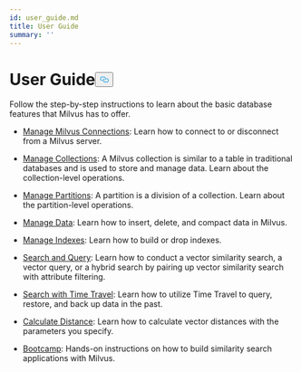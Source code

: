 ```yaml
---
id: user_guide.md
title: User Guide
summary: ''
---
```

<h1 id="User-Guide" class="common-anchor-header">User Guide<button data-href="#User-Guide" class="anchor-icon" translate="no">
      <svg translate="no"
        aria-hidden="true"
        focusable="false"
        height="20"
        version="1.1"
        viewBox="0 0 16 16"
        width="16"
      >
        <path
          fill="#0092E4"
          fill-rule="evenodd"
          d="M4 9h1v1H4c-1.5 0-3-1.69-3-3.5S2.55 3 4 3h4c1.45 0 3 1.69 3 3.5 0 1.41-.91 2.72-2 3.25V8.59c.58-.45 1-1.27 1-2.09C10 5.22 8.98 4 8 4H4c-.98 0-2 1.22-2 2.5S3 9 4 9zm9-3h-1v1h1c1 0 2 1.22 2 2.5S13.98 12 13 12H9c-.98 0-2-1.22-2-2.5 0-.83.42-1.64 1-2.09V6.25c-1.09.53-2 1.84-2 3.25C6 11.31 7.55 13 9 13h4c1.45 0 3-1.69 3-3.5S14.5 6 13 6z"
        ></path>
      </svg>
    </button></h1><p>Follow the step-by-step instructions to learn about the basic database features that Milvus has to offer.</p>
<ul>
<li><p><a href="/docs/de/manage_connection.md">Manage Milvus Connections</a>: Learn how to connect to or disconnect from a Milvus server.</p></li>
<li><p><a href="/docs/de/manage_collections.md">Manage Collections</a>: A Milvus collection is similar to a table in traditional databases and is used to store and manage data. Learn about the collection-level operations.</p></li>
<li><p><a href="/docs/de/manage_partitions.md">Manage Partitions</a>: A partition is a division of a collection. Learn about the partition-level operations.</p></li>
<li><p><a href="/docs/de/manage_data.md">Manage Data</a>: Learn how to insert, delete, and compact data in Milvus.</p></li>
<li><p><a href="/docs/de/manage_indexes.md">Manage Indexes</a>: Learn how to build or drop indexes.</p></li>
<li><p><a href="/docs/de/search_and_query.md">Search and Query</a>: Learn how to conduct a vector similarity search, a vector query, or a hybrid search by pairing up vector similarity search with attribute filtering.</p></li>
<li><p><a href="/docs/de/timetravel.md">Search with Time Travel</a>: Learn how to utilize Time Travel to query, restore, and back up data in the past.</p></li>
<li><p><a href="/docs/de/calculate_distance.md">Calculate Distance</a>: Learn how to calculate vector distances with the parameters you specify.</p></li>
<li><p><a href="https://milvus.io/bootcamp/">Bootcamp</a>: Hands-on instructions on how to build similarity search applications with Milvus.</p></li>
</ul>
